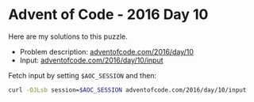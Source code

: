 # Advent of Code - 2016 Day 10
Here are my solutions to this puzzle.

* Problem description: [adventofcode.com/2016/day/10](https://adventofcode.com/2016/day/10)
* Input: [adventofcode.com/2016/day/10/input](https://adventofcode.com/2016/day/10/input)

Fetch input by setting `$AOC_SESSION` and then:
```bash
curl -OJLsb session=$AOC_SESSION adventofcode.com/2016/day/10/input
```
